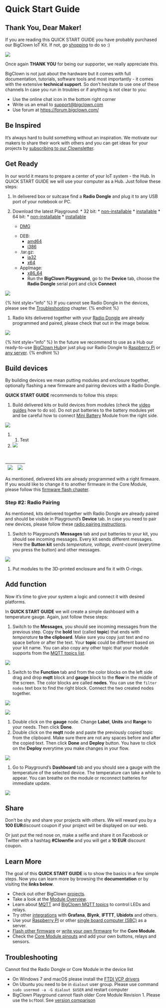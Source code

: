 
  <title>quick-start-guide-dva</title>
  <style>
      code{white-space: pre-wrap;}
      span.smallcaps{font-variant: small-caps;}
      span.underline{text-decoration: underline;}
      div.column{display: inline-block; vertical-align: top; width: 50%;}
  </style>
<h1 id="quick-start-guide">Quick Start Guide</h1>
<h2 id="thank-you-dear-maker">Thank You, Dear Maker!</h2>
<p>If you are reading this QUICK START GUIDE you have probably purchased our BigClown IoT Kit. If not, go <a href="https://shop.bigclown.com/">shopping</a> to do so :)</p>
<p><img src="../.gitbook/assets/_basics_quick-starter-kit.png" /></p>
<p>Once again <strong>THANK YOU</strong> for being our supporter, we really appreciate this.</p>
<p>BigClown is not just about the hardware but it comes with full documentation, tutorials, software tools and most importantly - it comes with the extensive <strong>technical support</strong>. So don’t hesitate to use one of these channels In case you run in troubles or if anything is not clear to you:</p>
<ul>
<li>Use the online chat icon in the bottom right corner</li>
<li>Write us an email to <a href="mailto:support@bigclown.com">support@bigclown.com</a></li>
<li>Use forum at <a href="https://forum.bigclown.com/">https://forum.bigclown.com/</a></li>
</ul>
<h2 id="be-inspired">Be Inspired</h2>
<p>It’s always hard to build something without an inspiration. We motivate our makers to share their work with others and you can get ideas for your projects by <a href="http://eepurl.com/drGLGf">subscribing to our Clownsletter</a>.</p>
<h2 id="get-ready">Get Ready</h2>
<p>In our world it means to prepare a center of your IoT system - the Hub. In QUICK START GUIDE we will use your computer as a Hub. Just follow these steps:</p>
<ol type="1">
<li>
In delivered box or suitcase find a <strong>Radio Dongle</strong> and plug it to any USB port of your notebook or PC.
</li>
<li>
<p>Download the latest Playground: * 32 bit: * <a href="https://github.com/bigclownlabs/bch-playground/releases/download/v0.11.0/bigclown-playground-0.11.0-windows-32bit.exe">non-installable</a> * <a href="https://github.com/bigclownlabs/bch-playground/releases/download/v0.11.0/bigclown-playground-0.11.0-win-setup-32bit.exe">installable</a> * 64 bit: * <a href="https://github.com/bigclownlabs/bch-playground/releases/download/v0.11.0/bigclown-playground-0.11.0-windows-64bit.exe">non-installable</a> * <a href="https://github.com/bigclownlabs/bch-playground/releases/download/v0.11.0/bigclown-playground-0.11.0-win-setup-64bit.exe">installable</a></p>
<ul>
<li><p><a href="https://github.com/bigclownlabs/bch-playground/releases/download/v0.11.0/bigclown-playground-0.11.0-macos.dmg">DMG</a></p></li>
<li>DEB:
<ul>
<li><a href="https://github.com/bigclownlabs/bch-playground/releases/download/v0.10.1/bigclown-playground-0.10.1-linux-amd64.deb">amd64</a></li>
<li><a href="https://github.com/bigclownlabs/bch-playground/releases/download/v0.10.1/bigclown-playground-0.10.1-linux-i386.deb">i386</a></li>
</ul></li>
<li>.tar.gz:
<ul>
<li><a href="https://github.com/bigclownlabs/bch-playground/releases/download/v0.10.1/bigclown-playground-0.10.1-linux-ia32.tar.gz">ia32</a></li>
<li><a href="https://github.com/bigclownlabs/bch-playground/releases/download/v0.10.1/bigclown-playground-0.10.1-linux-x64.tar.gz">x64</a></li>
</ul></li>
<li>AppImage:
<ul>
<li><a href="https://github.com/bigclownlabs/bch-playground/releases/download/v0.10.1/bigclown-playground-0.10.1-linux-x86_64.AppImage">x86_64</a>
</li>
<li>
Run the <strong>BigClown Playground</strong>, go to the <strong>Device</strong> tab, choose the <strong>Radio Dongle</strong> serial port and click <strong>Connect</strong>
</li>
</ol></li>
</ul></li>
</ul>
<p><img src="../.gitbook/assets/_basics_quick-start-guide_playground-blocks.png" /></p>
<p>{% hint style=“info” %} If you cannot see Radio Dongle in the devices, please see the <a href="https://www.bigclown.com/doc/basics/quick-start-guide/#troubleshooting">Troubleshooting</a> chapter. {% endhint %}</p>
<ol type="1">
<li>Radio kits delivered together with your <a href="https://shop.bigclown.com/radio-dongle">Radio Dongle</a> are already programmed and paired, please check that out in the image below.</li>
</ol>
<p><img src="../.gitbook/assets/_basics_quick-start-guide_playground-devices-connected.png" /></p>
<p>{% hint style=“info” %} In the future we recommend to use as a Hub our ready-to-use <a href="https://shop.bigclown.com/bigclown-hub">BigClown Hub</a>or just plug our Radio Dongle to <a href="https://www.bigclown.com/doc/tutorials/raspberry-pi-installation/">Raspberry Pi</a> or <a href="https://www.bigclown.com/doc/tutorials/custom-setup-on-raspberry-pi/#setup-on-original-raspbian">any server</a>. {% endhint %}</p>
<h2 id="build-devices">Build devices</h2>
<p>By building devices we mean putting modules and enclosure together, optionally flashing a new firmware and pairing devices with a Radio Dongle.</p>
<p><strong>QUICK START GUIDE</strong> recommends to follow this steps:</p>
<ol type="1">
<li>Build delivered kits or build devices from modules (check the <a href="https://www.youtube.com/playlist?list=PLfRfhTxkuiVyc9P1TWw_DnAeh2INXwpFK">video guides</a> how to do so). Do not put batteries to the battery modules yet and be careful how to connect <a href="https://shop.bigclown.com/mini-battery-module">Mini Battery</a> Module from the right side.</li>
</ol>
<p><img src="../.gitbook/assets/_basics_quick-start-guide_mini-battery-module-orientation.png" /></p>
<ol type="1">
<li><ol type="1">
<li>Test</li>
</ol></li>
<li><img src="../.gitbook/assets/_basics_quick-start-guide_mini-battery-module-orientation.png" /></li>
</ol>
<table>
<tbody>
</tbody>
</table>
<table>
<tbody>
</tbody>
</table>
<table>
<thead>
<tr class="header">
<th style="text-align: left;"><img src="../.gitbook/assets/_basics_quick-start-guide_mini-battery-module-orientation.png" /></th>
<th style="text-align: left;"><img src="../.gitbook/assets/_basics_quick-start-guide_mini-battery-module-orientation.png" /></th>
</tr>
</thead>
<tbody>
</tbody>
</table>
<p>As mentioned, delivered kits are already programmed with a right firmware. If you would like to change it to another firmware in the Core Module, please follow this <a href="https://www.bigclown.com/doc/projects/radio-door-sensor/#flash-door-sensor-firmware">firmware flash chapter</a>.</p>
<h3 id="step-2-radio-pairing">Step #2: Radio Pairing</h3>
<p>As mentioned, kits delivered together with Radio Dongle are already paired and should be visible in Playground’s <strong>Device</strong> tab. In case you need to pair new devices, please follow these <a href="https://www.bigclown.com/doc/projects/radio-door-sensor/#pair-the-radio-door-sensor">radio pairing instructions</a>.</p>
<ol type="1">
<li>Switch to Playground’s <strong>Messages</strong> tab and put batteries to your kit, you should see incoming messages. Every kit sends different messages. Here the <strong>Button kit</strong> sends <em>temperature, voltage, event-count</em> (everytime you press the button) and other messages.</li>
</ol>
<p><img src="../.gitbook/assets/_basics_quick-start-guide_playground-messages.png" /></p>
<ol type="1">
<li>Put modules to the 3D-printed enclosure and fix it with O-rings.</li>
</ol>
<h2 id="add-function">Add function</h2>
<p>Now it’s time to give your system a logic and connect it with desired platforms.</p>
<p>In <strong>QUICK START GUIDE</strong> we will create a simple dashboard with a temperature gauge. Again, just follow these steps:</p>
<ol type="1">
<li>Switch to the <strong>Messages</strong>, you should see incoming messages from the previous step. Copy the <strong>bold</strong> text (called <strong>topic</strong>) that ends with <em>temperature</em> <strong>to the clipboard</strong>. Make sure you copy just text and no space before or after the text. Your <strong>topic</strong> could be different based on your kit name. You can also copy any other topic that your module supports from the <a href="https://www.bigclown.com/doc/interfaces/mqtt-topics/">MQTT topics list</a>.</li>
</ol>
<p><img src="../.gitbook/assets/_basics_quick-start-guide_playground-messages%20%281%29.png" /></p>
<ol type="1">
<li>Switch to the <strong>Function</strong> tab and from the color blocks on the left side drag and drop <strong>mqtt</strong> block and <strong>gauge</strong> block to the <strong>flow</strong> in the middle of the screen. The color blocks are called <strong>nodes</strong>. You can use the <code>filter nodes</code> text box to find the right block. Connect the two created nodes together.</li>
</ol>
<p><img src="../.gitbook/assets/_basics_quick-start-guide_playground-blocks%20%281%29.png" /></p>
<p><img src="../.gitbook/assets/_basics_quick-start-guide_playground-flow.png" /></p>
<ol type="1">
<li>Double click on the <strong>gauge</strong> node. Change <strong>Label</strong>, <strong>Units</strong> and <strong>Range</strong> to your needs. Then click <strong>Done</strong>.</li>
<li>Double click on the <strong>mqtt</strong> node and paste the previously copied topic from the clipboard. Make sure there are not any spaces before and after the copied text. Then click <strong>Done</strong> and <strong>Deploy</strong> button. You have to click on the <strong>Deploy</strong> everytime you make changes in your flow.</li>
</ol>
<p><img src="../.gitbook/assets/_basics_quick-start-guide_playground-topic.png" /></p>
<ol type="1">
<li>Go to Playground’s <strong>Dashboard</strong> tab and you should see a gauge with the temperature of the selected device. The temperature can take a while to appear. You can breathe on the module or reconnect batteries for immediate update.</li>
</ol>
<p><img src="../.gitbook/assets/_basics_quick-start-guide_playground-dashboard.png" /></p>
<h2 id="share">Share</h2>
<p>Don’t be shy and share your projects with others. We will reward you by a <strong>100 EUR</strong>discount coupon if your project will be displayed on our web.</p>
<p>Or just put the red nose on, make a selfie and share it on Facebook or Twitter with a hashtag <strong>#Clownfie</strong> and you will get a <strong>10 EUR</strong> discount coupon.</p>
<h2 id="learn-more">Learn More <a id="learn-more"></a></h2>
<p>The goal of this <strong>QUICK START GUIDE</strong> is to show the basics in a few simple steps. Now you can learn more by browsing the <strong>documentation</strong> or by visiting the <strong>links below</strong>.</p>
<ul>
<li>Check out other BigClown <a href="https://www.bigclown.com/doc/projects/radio-door-sensor/">projects</a>.</li>
<li>Take a look at the <a href="https://www.bigclown.com/doc/basics/module-overview/">Module Overview</a>.</li>
<li>Learn about <a href="https://www.bigclown.com/doc/interfaces/mqtt-protocol/">MQTT</a> and <a href="https://www.bigclown.com/doc/interfaces/mqtt-topics/">BigClown MQTT topics</a> to control LEDs and relays.</li>
<li>Try other <a href="https://www.bigclown.com/doc/integrations/grafana-for-visualization/">integrations</a> with <strong>Grafana</strong>, <strong>Blynk</strong>, <strong>IFTTT</strong>, <strong>Ubidots</strong> and others.</li>
<li>Use your <a href="https://www.bigclown.com/doc/tutorials/raspberry-pi-installation/">Raspberry PI</a> or other <a href="https://www.bigclown.com/doc/tutorials/custom-setup-on-raspberry-pi/#setup-on-original-raspbian">single board computer (SBC)</a> as a server.</li>
<li><a href="https://www.bigclown.com/doc/projects/radio-door-sensor/#flash-door-sensor-firmware.en.md">Flash other firmware</a> or <a href="https://www.bigclown.com/doc/firmware/basic-overview/">write your own firmware</a> for the <strong>Core Module</strong>.</li>
<li>Check the <a href="https://www.bigclown.com/doc/hardware/header-pinout/">Core Module pinouts</a> and add your own buttons, relays and sensors.</li>
</ul>
<h2 id="troubleshooting">Troubleshooting <a id="troubleshooting"></a></h2>
<p>Cannot find the Radio Dongle or Core Module in the device list</p>
<ul>
<li>On Windows 7 and macOS please install the <a href="https://www.ftdichip.com/Drivers/VCP.htm">FTDI VCP drivers</a></li>
<li>On Ubuntu you need to be in <code>dialout</code> user group. Please use command <code>sudo usermod -a -G dialout $USER</code> and restart computer</li>
<li>BigClown Playground cannot flash older Core Module Revision 1. Please use the <code>bcf</code>tool. See <a href="https://www.bigclown.com/doc/hardware/core-module-1-and-2-comparison/">version comparison</a></li>
</ul>
